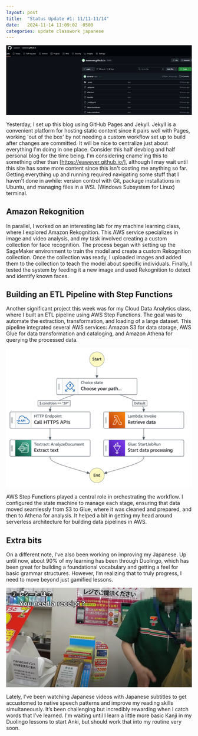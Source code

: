 ```yaml
---
layout: post
title:  "Status Update #1: 11/11-11/14"
date:   2024-11-14 11:09:02 -0500
categories: update classwork japanese
---
```


![This has a tooltip!](assets/images/blog1_asset1.png)

Yesterday, I set up this blog using GitHub Pages and Jekyll. Jekyll is a convenient platform for hosting static content since it pairs well with Pages, working 'out of the box' by not needing a custom workflow set up to build after changes are committed. It will be nice to centralize just about everything I'm doing in one place. Consider this half devblog and half personal blog for the time being. I'm considering cname'ing this to something other than [https://eawever.github.io/], although I may wait until this site has some more content since this isn't costing me anything so far. Getting everything up and running required navigating some stuff that I haven't done in awhile: version control with Git, package installations in Ubuntu, and managing files in a WSL (Windows Subsystem for Linux) terminal.

<h2>Amazon Rekognition</h2>

In parallel, I worked on an interesting lab for my machine learning class, where I explored Amazon Rekognition. This AWS service specializes in image and video analysis, and my task involved creating a custom collection for face recognition. The process began with setting up the SageMaker environment to train the model and create a custom Rekognition collection. Once the collection was ready, I uploaded images and added them to the collection to teach the model about specific individuals. Finally, I tested the system by feeding it a new image and used Rekognition to detect and identify known faces. 

<h2>Building an ETL Pipeline with Step Functions</h2>

Another significant project this week was for my Cloud Data Analytics class, where I built an ETL pipeline using AWS Step Functions. The goal was to automate the extraction, transformation, and loading of a large dataset. This pipeline integrated several AWS services: Amazon S3 for data storage, AWS Glue for data transformation and cataloging, and Amazon Athena for querying the processed data.

![This also has a tooltip!](assets/images/step-functions-example.png)

AWS Step Functions played a central role in orchestrating the workflow. I configured the state machine to manage each stage, ensuring that data moved seamlessly from S3 to Glue, where it was cleaned and prepared, and then to Athena for analysis. It helped a bit in getting my head around serverless architecture for building data pipelines in AWS.

<h2>Extra bits</h2>

On a different note, I’ve also been working on improving my Japanese. Up until now, about 90% of my learning has been through Duolingo, which has been great for building a foundational vocabulary and getting a feel for basic grammar structures. However, I’m realizing that to truly progress, I need to move beyond just gamified lessons. 

![This additionally has a tooltip.](assets/images/blog1_asset3.jpeg)

Lately, I’ve been watching Japanese videos with Japanese subtitles to get accustomed to native speech patterns and improve my reading skills simultaneously. It’s been challenging but incredibly rewarding when I catch words that I’ve learned. I'm waiting until I learn a little more basic Kanji in my Duolingo lessons to start Anki, but should work that into my routine very soon.